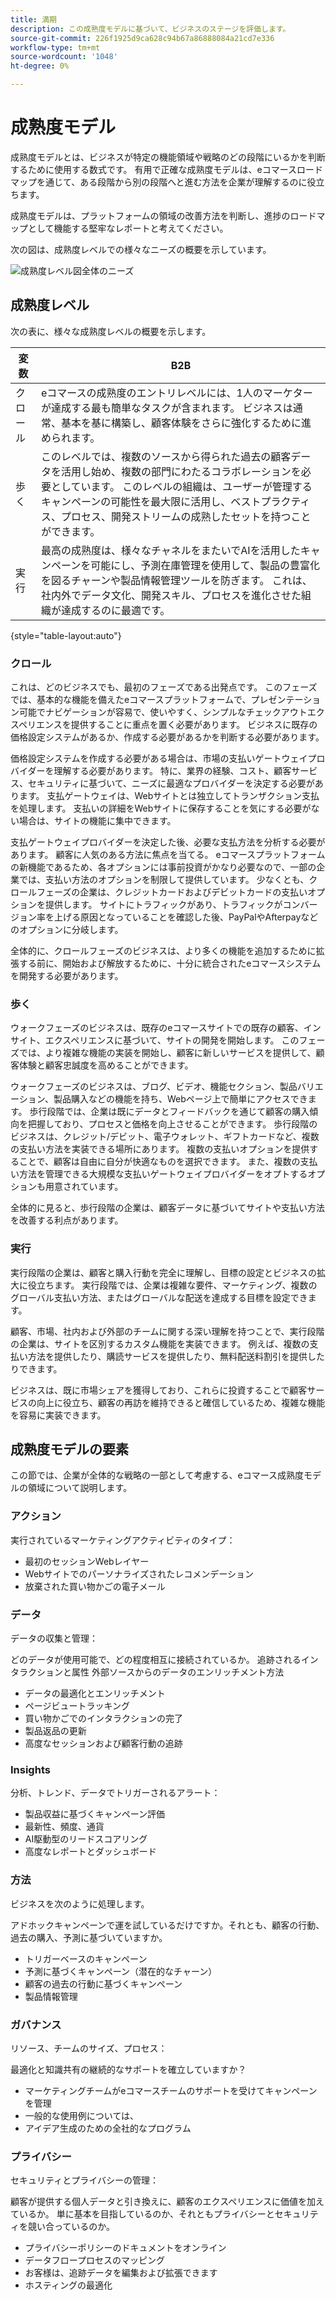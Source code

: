 ```yaml
---
title: 満期
description: この成熟度モデルに基づいて、ビジネスのステージを評価します。
source-git-commit: 226f1925d9ca628c94b67a86888084a21cd7e336
workflow-type: tm+mt
source-wordcount: '1048'
ht-degree: 0%

---
```



# 成熟度モデル

成熟度モデルとは、ビジネスが特定の機能領域や戦略のどの段階にいるかを判断するために使用する数式です。 有用で正確な成熟度モデルは、eコマースロードマップを通じて、ある段階から別の段階へと進む方法を企業が理解するのに役立ちます。

成熟度モデルは、プラットフォームの領域の改善方法を判断し、進捗のロードマップとして機能する堅牢なレポートと考えてください。

次の図は、成熟度レベルでの様々なニーズの概要を示しています。

![成熟度レベル図全体のニーズ](../../assets/playbooks/maturity-levels.png)

## 成熟度レベル

次の表に、様々な成熟度レベルの概要を示します。

| 変数 | B2B |
-----------|----------|
| クロール | eコマースの成熟度のエントリレベルには、1人のマーケターが達成する最も簡単なタスクが含まれます。 ビジネスは通常、基本を基に構築し、顧客体験をさらに強化するために進められます。 |
| 歩く | このレベルでは、複数のソースから得られた過去の顧客データを活用し始め、複数の部門にわたるコラボレーションを必要としています。  このレベルの組織は、ユーザーが管理するキャンペーンの可能性を最大限に活用し、ベストプラクティス、プロセス、開発ストリームの成熟したセットを持つことができます。 |
| 実行 | 最高の成熟度は、様々なチャネルをまたいでAIを活用したキャンペーンを可能にし、予測在庫管理を使用して、製品の豊富化を図るチャーンや製品情報管理ツールを防ぎます。 これは、社内外でデータ文化、開発スキル、プロセスを進化させた組織が達成するのに最適です。 |

{style=&quot;table-layout:auto&quot;}

### クロール

これは、どのビジネスでも、最初のフェーズである出発点です。 このフェーズでは、基本的な機能を備えたeコマースプラットフォームで、プレゼンテーション可能でナビゲーションが容易で、使いやすく、シンプルなチェックアウトエクスペリエンスを提供することに重点を置く必要があります。 ビジネスに既存の価格設定システムがあるか、作成する必要があるかを判断する必要があります。

価格設定システムを作成する必要がある場合は、市場の支払いゲートウェイプロバイダーを理解する必要があります。 特に、業界の経験、コスト、顧客サービス、セキュリティに基づいて、ニーズに最適なプロバイダーを決定する必要があります。 支払ゲートウェイは、Webサイトとは独立してトランザクション支払を処理します。 支払いの詳細をWebサイトに保存することを気にする必要がない場合は、サイトの機能に集中できます。

支払ゲートウェイプロバイダーを決定した後、必要な支払方法を分析する必要があります。 顧客に人気のある方法に焦点を当てる。 eコマースプラットフォームの新機能であるため、各オプションには事前投資がかなり必要なので、一部の企業では、支払い方法のオプションを制限して提供しています。 少なくとも、クロールフェーズの企業は、クレジットカードおよびデビットカードの支払いオプションを提供します。 サイトにトラフィックがあり、トラフィックがコンバージョン率を上げる原因となっていることを確認した後、PayPalやAfterpayなどのオプションに分岐します。

全体的に、クロールフェーズのビジネスは、より多くの機能を追加するために拡張する前に、開始および解放するために、十分に統合されたeコマースシステムを開発する必要があります。

### 歩く

ウォークフェーズのビジネスは、既存のeコマースサイトでの既存の顧客、インサイト、エクスペリエンスに基づいて、サイトの開発を開始します。 このフェーズでは、より複雑な機能の実装を開始し、顧客に新しいサービスを提供して、顧客体験と顧客忠誠度を高めることができます。

ウォークフェーズのビジネスは、ブログ、ビデオ、機能セクション、製品バリエーション、製品購入などの機能を持ち、Webページ上で簡単にアクセスできます。 歩行段階では、企業は既にデータとフィードバックを通じて顧客の購入傾向を把握しており、プロセスと価格を向上させることができます。 歩行段階のビジネスは、クレジット/デビット、電子ウォレット、ギフトカードなど、複数の支払い方法を実装できる場所にあります。 複数の支払いオプションを提供することで、顧客は自由に自分が快適なものを選択できます。 また、複数の支払い方法を管理できる大規模な支払いゲートウェイプロバイダーをオプトするオプションも用意されています。

全体的に見ると、歩行段階の企業は、顧客データに基づいてサイトや支払い方法を改善する利点があります。

### 実行

実行段階の企業は、顧客と購入行動を完全に理解し、目標の設定とビジネスの拡大に役立ちます。 実行段階では、企業は複雑な要件、マーケティング、複数のグローバル支払い方法、またはグローバルな配送を達成する目標を設定できます。

顧客、市場、社内および外部のチームに関する深い理解を持つことで、実行段階の企業は、サイトを区別するカスタム機能を実装できます。 例えば、複数の支払い方法を提供したり、購読サービスを提供したり、無料配送料割引を提供したりできます。

ビジネスは、既に市場シェアを獲得しており、これらに投資することで顧客サービスの向上に役立ち、顧客の再訪を維持できると確信しているため、複雑な機能を容易に実装できます。

## 成熟度モデルの要素

この節では、企業が全体的な戦略の一部として考慮する、eコマース成熟度モデルの領域について説明します。

### アクション

実行されているマーケティングアクティビティのタイプ：

- 最初のセッションWebレイヤー
- Webサイトでのパーソナライズされたレコメンデーション
- 放棄された買い物かごの電子メール

### データ

データの収集と管理：

どのデータが使用可能で、どの程度相互に接続されているか。 追跡されるインタラクションと属性 外部ソースからのデータのエンリッチメント方法

- データの最適化とエンリッチメント
- ページビュートラッキング
- 買い物かごでのインタラクションの完了
- 製品返品の更新
- 高度なセッションおよび顧客行動の追跡

### Insights

分析、トレンド、データでトリガーされるアラート：

- 製品収益に基づくキャンペーン評価
- 最新性、頻度、通貨
- AI駆動型のリードスコアリング
- 高度なレポートとダッシュボード

### 方法

ビジネスを次のように処理します。

アドホックキャンペーンで運を試しているだけですか。それとも、顧客の行動、過去の購入、予測に基づいていますか。

- トリガーベースのキャンペーン
- 予測に基づくキャンペーン（潜在的なチャーン）
- 顧客の過去の行動に基づくキャンペーン
- 製品情報管理

### ガバナンス

リソース、チームのサイズ、プロセス：

最適化と知識共有の継続的なサポートを確立していますか？

- マーケティングチームがeコマースチームのサポートを受けてキャンペーンを管理
- 一般的な使用例については、
- アイデア生成のための全社的なプログラム

### プライバシー

セキュリティとプライバシーの管理：

顧客が提供する個人データと引き換えに、顧客のエクスペリエンスに価値を加えているか。 単に基本を目指しているのか、それともプライバシーとセキュリティを競い合っているのか。

- プライバシーポリシーのドキュメントをオンライン
- データフロープロセスのマッピング
- お客様は、追跡データを編集および拡張できます
- ホスティングの最適化

